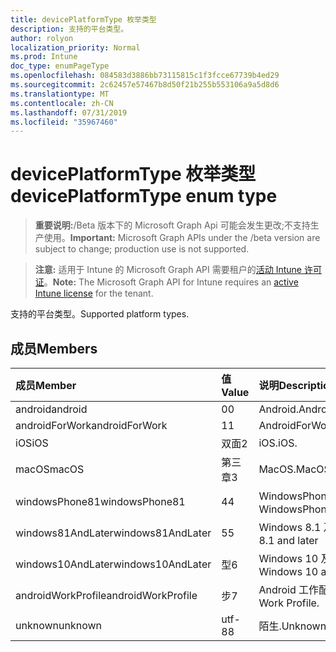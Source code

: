 ```yaml
---
title: devicePlatformType 枚举类型
description: 支持的平台类型。
author: rolyon
localization_priority: Normal
ms.prod: Intune
doc_type: enumPageType
ms.openlocfilehash: 084583d3886bb73115815c1f3fcce67739b4ed29
ms.sourcegitcommit: 2c62457e57467b8d50f21b255b553106a9a5d8d6
ms.translationtype: MT
ms.contentlocale: zh-CN
ms.lasthandoff: 07/31/2019
ms.locfileid: "35967460"
---
```

# <a name="deviceplatformtype-enum-type"></a><span data-ttu-id="c720e-103">devicePlatformType 枚举类型</span><span class="sxs-lookup"><span data-stu-id="c720e-103">devicePlatformType enum type</span></span>

> <span data-ttu-id="c720e-104">**重要说明:**/Beta 版本下的 Microsoft Graph Api 可能会发生更改;不支持生产使用。</span><span class="sxs-lookup"><span data-stu-id="c720e-104">**Important:** Microsoft Graph APIs under the /beta version are subject to change; production use is not supported.</span></span>

> <span data-ttu-id="c720e-105">**注意:** 适用于 Intune 的 Microsoft Graph API 需要租户的[活动 Intune 许可证](https://go.microsoft.com/fwlink/?linkid=839381)。</span><span class="sxs-lookup"><span data-stu-id="c720e-105">**Note:** The Microsoft Graph API for Intune requires an [active Intune license](https://go.microsoft.com/fwlink/?linkid=839381) for the tenant.</span></span>

<span data-ttu-id="c720e-106">支持的平台类型。</span><span class="sxs-lookup"><span data-stu-id="c720e-106">Supported platform types.</span></span>

## <a name="members"></a><span data-ttu-id="c720e-107">成员</span><span class="sxs-lookup"><span data-stu-id="c720e-107">Members</span></span>
|<span data-ttu-id="c720e-108">成员</span><span class="sxs-lookup"><span data-stu-id="c720e-108">Member</span></span>|<span data-ttu-id="c720e-109">值</span><span class="sxs-lookup"><span data-stu-id="c720e-109">Value</span></span>|<span data-ttu-id="c720e-110">说明</span><span class="sxs-lookup"><span data-stu-id="c720e-110">Description</span></span>|
|:---|:---|:---|
|<span data-ttu-id="c720e-111">android</span><span class="sxs-lookup"><span data-stu-id="c720e-111">android</span></span>|<span data-ttu-id="c720e-112">0</span><span class="sxs-lookup"><span data-stu-id="c720e-112">0</span></span>|<span data-ttu-id="c720e-113">Android.</span><span class="sxs-lookup"><span data-stu-id="c720e-113">Android.</span></span>|
|<span data-ttu-id="c720e-114">androidForWork</span><span class="sxs-lookup"><span data-stu-id="c720e-114">androidForWork</span></span>|<span data-ttu-id="c720e-115">1</span><span class="sxs-lookup"><span data-stu-id="c720e-115">1</span></span>|<span data-ttu-id="c720e-116">AndroidForWork.</span><span class="sxs-lookup"><span data-stu-id="c720e-116">AndroidForWork.</span></span>|
|<span data-ttu-id="c720e-117">iOS</span><span class="sxs-lookup"><span data-stu-id="c720e-117">iOS</span></span>|<span data-ttu-id="c720e-118">双面</span><span class="sxs-lookup"><span data-stu-id="c720e-118">2</span></span>|<span data-ttu-id="c720e-119">iOS.</span><span class="sxs-lookup"><span data-stu-id="c720e-119">iOS.</span></span>|
|<span data-ttu-id="c720e-120">macOS</span><span class="sxs-lookup"><span data-stu-id="c720e-120">macOS</span></span>|<span data-ttu-id="c720e-121">第三章</span><span class="sxs-lookup"><span data-stu-id="c720e-121">3</span></span>|<span data-ttu-id="c720e-122">MacOS.</span><span class="sxs-lookup"><span data-stu-id="c720e-122">MacOS.</span></span>|
|<span data-ttu-id="c720e-123">windowsPhone81</span><span class="sxs-lookup"><span data-stu-id="c720e-123">windowsPhone81</span></span>|<span data-ttu-id="c720e-124">4</span><span class="sxs-lookup"><span data-stu-id="c720e-124">4</span></span>|<span data-ttu-id="c720e-125">WindowsPhone 8.1。</span><span class="sxs-lookup"><span data-stu-id="c720e-125">WindowsPhone 8.1.</span></span>|
|<span data-ttu-id="c720e-126">windows81AndLater</span><span class="sxs-lookup"><span data-stu-id="c720e-126">windows81AndLater</span></span>|<span data-ttu-id="c720e-127">5</span><span class="sxs-lookup"><span data-stu-id="c720e-127">5</span></span>|<span data-ttu-id="c720e-128">Windows 8.1 及更高版本</span><span class="sxs-lookup"><span data-stu-id="c720e-128">Windows 8.1 and later</span></span>|
|<span data-ttu-id="c720e-129">windows10AndLater</span><span class="sxs-lookup"><span data-stu-id="c720e-129">windows10AndLater</span></span>|<span data-ttu-id="c720e-130">型</span><span class="sxs-lookup"><span data-stu-id="c720e-130">6</span></span>|<span data-ttu-id="c720e-131">Windows 10 及更高版本。</span><span class="sxs-lookup"><span data-stu-id="c720e-131">Windows 10 and later.</span></span>|
|<span data-ttu-id="c720e-132">androidWorkProfile</span><span class="sxs-lookup"><span data-stu-id="c720e-132">androidWorkProfile</span></span>|<span data-ttu-id="c720e-133">步</span><span class="sxs-lookup"><span data-stu-id="c720e-133">7</span></span>|<span data-ttu-id="c720e-134">Android 工作配置文件。</span><span class="sxs-lookup"><span data-stu-id="c720e-134">Android Work Profile.</span></span>|
|<span data-ttu-id="c720e-135">unknown</span><span class="sxs-lookup"><span data-stu-id="c720e-135">unknown</span></span>|<span data-ttu-id="c720e-136">utf-8</span><span class="sxs-lookup"><span data-stu-id="c720e-136">8</span></span>|<span data-ttu-id="c720e-137">陌生.</span><span class="sxs-lookup"><span data-stu-id="c720e-137">Unknown.</span></span>|





